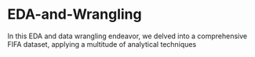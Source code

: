 # EDA-and-Wrangling
In this EDA and data wrangling endeavor, we delved into a comprehensive FIFA dataset, applying a multitude of analytical techniques
